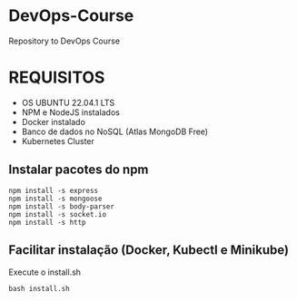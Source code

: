 # DevOps-Course
Repository to DevOps Course


# REQUISITOS
* OS UBUNTU 22.04.1 LTS
* NPM e NodeJS instalados
* Docker instalado
* Banco de dados no NoSQL (Atlas MongoDB Free)
* Kubernetes Cluster

## Instalar pacotes do npm
```
npm install -s express
npm install -s mongoose
npm install -s body-parser
npm install -s socket.io
npm install -s http
```

## Facilitar instalação (Docker, Kubectl e Minikube)
Execute o install.sh 
```
bash install.sh
```
